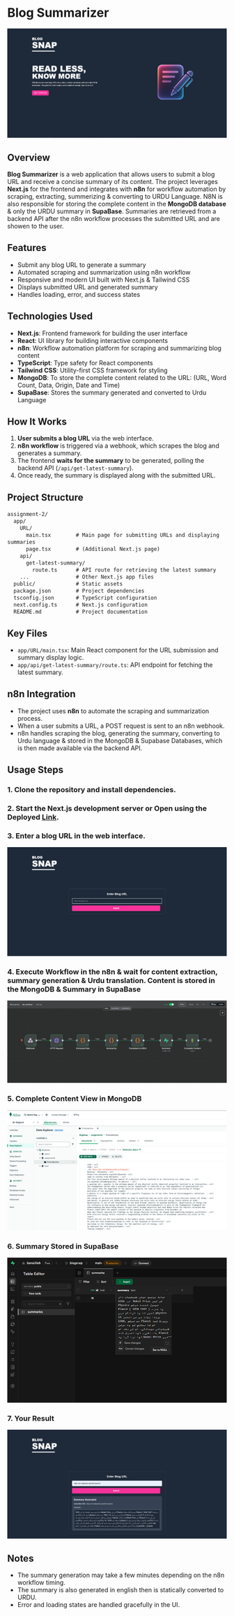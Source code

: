 # Blog Summarizer
![Main Page](/assignment-2/public/ProjectImages/MainPage.PNG)


## Overview
**Blog Summarizer** is a web application that allows users to submit a blog URL and receive a concise summary of its content. The project leverages **Next.js** for the frontend and integrates with **n8n** for workflow automation by scraping, extracting, summerizing & converting to URDU Language. N8N is also responsible for storing the complete content in the **MongoDB database** & only the URDU summary in **SupaBase**. Summaries are retrieved from a backend API after the n8n workflow processes the submitted URL and are showen to the user.

## Features
- Submit any blog URL to generate a summary
- Automated scraping and summarization using n8n workflow
- Responsive and modern UI built with Next.js & Tailwind CSS
- Displays submitted URL and generated summary
- Handles loading, error, and success states

## Technologies Used
- **Next.js**: Frontend framework for building the user interface
- **React**: UI library for building interactive components
- **n8n**: Workflow automation platform for scraping and summarizing blog content
- **TypeScript**: Type safety for React components
- **Tailwind CSS**: Utility-first CSS framework for styling
- **MongoDB**: To store the complete content related to the URL: (URL, Word Count, Data, Origin, Date and Time)
- **SupaBase**: Stores the summary generated and converted to Urdu Language

## How It Works
1. **User submits a blog URL** via the web interface.
2. **n8n workflow** is triggered via a webhook, which scrapes the blog and generates a summary.
3. The frontend **waits for the summary** to be generated, polling the backend API (`/api/get-latest-summary`).
4. Once ready, the summary is displayed along with the submitted URL.

## Project Structure
```
assignment-2/
  app/
    URL/
      main.tsx        # Main page for submitting URLs and displaying summaries
      page.tsx        # (Additional Next.js page)
    api/
      get-latest-summary/
        route.ts      # API route for retrieving the latest summary
    ...               # Other Next.js app files
  public/             # Static assets
  package.json        # Project dependencies
  tsconfig.json       # TypeScript configuration
  next.config.ts      # Next.js configuration
  README.md           # Project documentation
```

## Key Files
- `app/URL/main.tsx`: Main React component for the URL submission and summary display logic.
- `app/api/get-latest-summary/route.ts`: API endpoint for fetching the latest summary.

## n8n Integration
- The project uses **n8n** to automate the scraping and summarization process.
- When a user submits a URL, a POST request is sent to an n8n webhook.
- n8n handles scraping the blog, generating the summary, converting to Urdu language & stored in the MongoDB & Supabase Databases, which is then made available via the backend API.

## Usage Steps
### 1. Clone the repository and install dependencies.
### 2. Start the Next.js development server or Open using the Deployed [Link](https://example.com).

### 3. Enter a blog URL in the web interface.
![URL Page](/assignment-2/public/ProjectImages/URLPage.PNG)

### 4. **Execute Workflow** in the n8n & wait for content extraction,  summary generation & Urdu translation. Content is stored in the MongoDB & Summary in SupaBase
![N8N](/assignment-2/public/ProjectImages/n8n.PNG)


### 5. Complete Content View in MongoDB
![MongoDB](/assignment-2/public/ProjectImages/MongoDB.PNG)

### 6. Summary Stored in SupaBase
![SupaBase](/assignment-2/public/ProjectImages/SupaBase.PNG)

### 7. Your Result
![Result](/assignment-2/public/ProjectImages/Result.PNG)


## Notes
- The summary generation may take a few minutes depending on the n8n workflow timing.
- The summary is also generated in english then is statically converted to URDU.
- Error and loading states are handled gracefully in the UI.